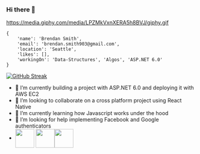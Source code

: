 ### Hi there 👋

https://media.giphy.com/media/LPZMkVxnXERA5h8BVJ/giphy.gif

```
{
    'name': 'Brendan Smith',
    'email': 'brendan.smith903@gmail.com',
    'location': 'Seattle',
    'likes': [],
    'workingOn': 'Data-Structures', 'Algos', 'ASP.NET 6.0'
}
```

[![GitHub Streak](https://github-readme-streak-stats.herokuapp.com?user=brendobrendo)](https://git.io/streak-stats)


- 🔭 I’m currently building a project with ASP.NET 6.0 and deploying it with AWS EC2
- 👯 I’m looking to collaborate on a cross platform project using React Native
- 🌱 I’m currently learning how Javascript works under the hood
- 🤔 I’m looking for help implementing Facebook and Google authenticators
- <a href="https://www.linkedin.com/in/brendan-smith-2896a5172/" target="blank"><img align="center" src="https://simpleicons.org/icons/linkedin.svg" height="50" /></a> <a href="https://www.instagram.com/brendansmith903/?hl=en" target="blank"><img align="center" src="https://simpleicons.org/icons/instagram.svg" height="50" /></a><a href="https://leetcode.com/problemset/all/" target="blank"><img align="center" src="https://simpleicons.org/icons/leetcode.svg" height="50" />





